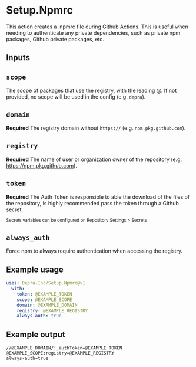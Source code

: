 # Setup.Npmrc

This action creates a .npmrc file during Github Actions. This is useful when needing to authenticate any private dependencies, such as private npm packages, Github private packages, etc.

## Inputs

## `scope`

The scope of packages that use the registry, with the leading @. If not provided, no scope will be used in the config (e.g. `depra`).

## `domain`

**Required** The registry domain without `https://` (e.g. `npm.pkg.github.com`).

## `registry`

**Required** The name of user or organization owner of the repository (e.g. https://npm.pkg.github.com).

## `token`

**Required** The Auth Token is responsible to able the download of the files of the repository, is highly recommended pass the token through a Github secret.

<sub>Secrets variables can be configured on Repository Settings > Secrets</sup>

## `always_auth`

Force npm to always require authentication when accessing the registry.

## Example usage

```yml
uses: Depra-Inc/Setup.Npmrc@v1
  with:
    token: @EXAMPLE_TOKEN
    scope: @EXAMPLE_SCOPE
    domain: @EXAMPLE_DOMAIN
    registry: @EXAMPLE_REGISTRY
    always-auth: true
```

## Example output

```npmrc
//@EXAMPLE_DOMAIN/:_authToken=@EXAMPLE_TOKEN
@EXAMPLE_SCOPE:registry=@EXAMPLE_REGISTRY
always-auth=true
```